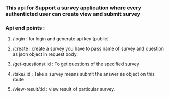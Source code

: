 ### This api for Support a survey application where every authenticted user can create view and submit survey


### Api end points :

1. /login  : for login and generate api key [public]

2. /create : create a survey you have to pass name of survey and question as json object in request body.

3. /get-questions/:id  : To get questions of the specified survey

4. /take/:id : Take a survey means submit the answer as object on this route

5. /view-result/:id  : view result of particular  survey.